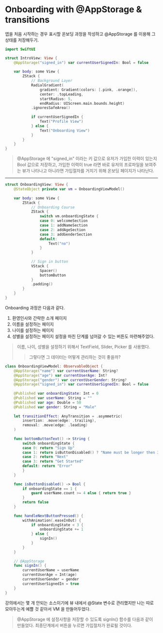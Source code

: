 #  Onboarding with @AppStorage & transitions
앱을 처음 시작하는 경우 표시할 온보딩 과정을 작성하고 @AppStorage 를 이용해 그 상태를 저장해두기.

<!-- IntroView -->
```Swift
import SwiftUI

struct IntroView: View {
    @AppStorage("signed_in") var currentUserSignedIn: Bool = false
    
    var body: some View {
        ZStack {
            // Background Layer
            RadialGradient(
                gradient: Gradient(colors: [.pink, .orange]),
                center: .topLeading,
                startRadius: 5,
                endRadius: UIScreen.main.bounds.height)
            .ignoresSafeArea()
            
            if currentUserSignedIn {
                Text("Profile View")
            } else {
                Text("Onboarding View")
            }
        }
    }
}
```
> @AppStorage 에 "signed_in" 이라는 키 값으로 유저가 가입한 이력이 있는지 Bool 값으로 저장하고,
> 가입한 이력이 true 라면 바로 유저의 프로파일을 보여주는 뷰가 나타나고 아니라면 가입절차를 거치기 위해 온보딩 페이지가 나타난다.

--------------------

<!-- OnboardingView -->
```Swift
struct OnboardingView: View {
    @StateObject private var vm = OnboardingViewModel()
    
    var body: some View {
        ZStack {
            // Onboarding Course
            ZStack {
                switch vm.onboardingState {
                case 0: welcomeSection
                case 1: addNameSection
                case 2: addAgeSection
                case 3: addGenderSection
                default:
                    Text("no")
                }
            }
            
            // Sign in button
            VStack {
                Spacer()
                bottomButton
            }
            .padding()
        }
    }
}
```
Onboarding 과정은 다음과 같다.
1. 환영인사와 간략한 소개 페이지
2. 이름을 설정하는 페이지
3. 나이를 설정하는 페이지
4. 성별을 설정하는 페이지
설정을 마친 단계를 넘어갈 수 있는 버튼도 마련해주었다.

> 이름, 나이, 성별을 설정하기 위해서 TextField, Slider, Picker 를 사용했다.
>> 그렇다면 그 데이터는 어떻게 관리하는 것이 좋을까?

```Swift
class OnboardingViewModel: ObservableObject {
    @AppStorage("name") var currentUserName: String?
    @AppStorage("age") var currentUserAge: Int?
    @AppStorage("gender") var currentUserGender: String?
    @AppStorage("signed_in") var currentUserSignedIn: Bool = false
    
    @Published var onboardingState: Int = 0
    @Published var userName: String = ""
    @Published var age: Double = 50
    @Published var gender: String = "Male"
    
    let transitionEffect: AnyTransition = .asymmetric(
        insertion: .move(edge: .trailing),
        removal: .move(edge: .leading)
    )
    
    func bottomButtonText() -> String {
        switch onboardingState {
        case 0: return "Sign Up"
        case 1: return isButtonDisabled() ? "Name must be longer then 3 characters" : "Next"
        case 2: return "Next"
        case 3: return "Get Started"
        default: return "Error"
        }
    }
    
    func isButtonDisabled() -> Bool {
        if onboardingState == 1 {
            guard userName.count >= 4 else { return true }
        }
        return false
    }
    
    func handleNextButtonPressed() {
        withAnimation(.easeInOut) {
            if onboardingState < 3 {
                onboardingState += 1
            } else {
                signIn()
            }
        }
    }
    
    // @AppStorage
    func signIn() {
        currentUserName = userName
        currentUserAge = Int(age)
        currentUserGender = gender
        currentUserSignedIn = true
    }
}
```
강의에서는 몇 개 안되는 소스이기에 뷰 내에서 @State 변수로 관리했지만 나는 따로 모아두는게 예쁠 것 같아서 VM 을 만들어두었다.
> @AppStorage 에 설정사항을 저장할 수 있도록 signIn() 함수를 다음과 같이 만들었다. 최종단계에서 버튼을 누르면 가입절차가 완료될 것이다.
